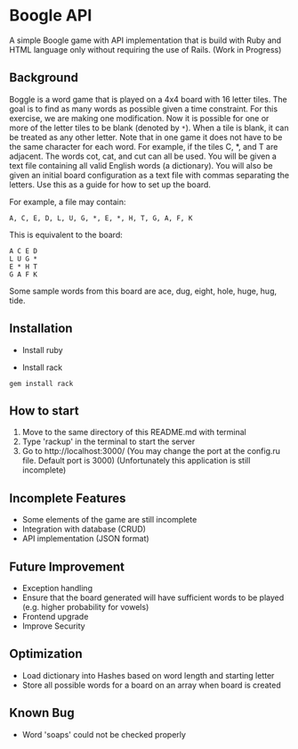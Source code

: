 # Boogle API

A simple Boogle game with API implementation that is build with Ruby and HTML language only without requiring the use of Rails. (Work in Progress)

## Background

Boggle is a word game that is played on a 4x4 board with 16 letter tiles.
The goal is to find as many words as possible given a time constraint.
For this exercise, we are making one modification.
Now it is possible for one or more of the letter tiles to be blank (denoted by `*`).
When a tile is blank, it can be treated as any other letter.
Note that in one game it does not have to be the same character for each word.
For example, if the tiles C, *, and T are adjacent. The words cot, cat,
and cut can all be used.  You will be given a text file containing all
valid English words (a dictionary). You will also be given an initial board
configuration as a text file with commas separating the letters.
Use this as a guide for how to set up the board.

For example, a file may contain:

```
A, C, E, D, L, U, G, *, E, *, H, T, G, A, F, K
```

This is equivalent to the board:

```
A C E D
L U G *
E * H T
G A F K
```

Some sample words from this board are ace, dug, eight, hole, huge, hug, tide.


## Installation

- Install ruby

- Install rack

```
gem install rack
```

## How to start

1. Move to the same directory of this README.md with terminal
2. Type 'rackup' in the terminal to start the server
3. Go to http://localhost:3000/ (You may change the port at the config.ru file. Default port is 3000)
(Unfortunately this application is still incomplete)

## Incomplete Features
- Some elements of the game are still incomplete
- Integration with database (CRUD)
- API implementation (JSON format)

## Future Improvement
- Exception handling
- Ensure that the board generated will have sufficient words to be played (e.g. higher probability for vowels)
- Frontend upgrade
- Improve Security

## Optimization
- Load dictionary into Hashes based on word length and starting letter
- Store all possible words for a board on an array when board is created

## Known Bug
- Word 'soaps' could not be checked properly